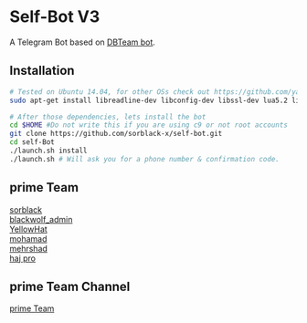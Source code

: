 Self-Bot V3
============

A Telegram Bot based on [DBTeam bot](https://github.com/Josepdal/DBTeam).

Installation
------------
```bash
# Tested on Ubuntu 14.04, for other OSs check out https://github.com/yagop/telegram-bot/wiki/Installation
sudo apt-get install libreadline-dev libconfig-dev libssl-dev lua5.2 liblua5.2-dev libevent-dev make unzip git redis-server g++ libjansson-dev libpython-dev expat libexpat1-dev
```

```bash
# After those dependencies, lets install the bot
cd $HOME #Do not write this if you are using c9 or not root accounts
git clone https://github.com/sorblack-x/self-bot.git
cd self-Bot
./launch.sh install
./launch.sh # Will ask you for a phone number & confirmation code.
```

prime Team
-----------------

[sorblack](http://telegram.me/sorblack)<br>
[blackwolf_admin](http://telegram.me/blackwolf_admin)<br>
[YellowHat](http://telegram.me/yellowhat)<br>
[mohamad](http://telegram.me/mohammad20162015)<br>
[mehrshad](http://telegram.me/ThisisMEHRSHAD)<br>
[haj pro](http://telegram.me/alireza_PT)<br>

prime Team Channel
-----------------

[prime Team](http://telegram.me/PrimeTeam)
